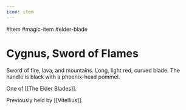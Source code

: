 ```yaml
---
icon: item 
---
```

#item #magic-item #elder-blade
# Cygnus, Sword of Flames 
Sword of fire, lava, and mountains. Long, light red, curved blade. The handle is black with a phoenix-head pommel.

One of [[The Elder Blades]].

Previously held by [[Vitellius]].